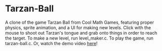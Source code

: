 # Tarzan-Ball
A clone of the game Tarzan Ball from Cool Math Games, featuring proper physics, sprite animation, and a UI for making new levels. Click with the mouse to shoot out Tarzan's tongue and grab onto things in order to reach the target. To make a new level, run level_maker.c. To play the game, run tarzan-ball.c. Or, watch the demo video [here](https://www.youtube.com/watch?v=tHR4znHASEg)!
